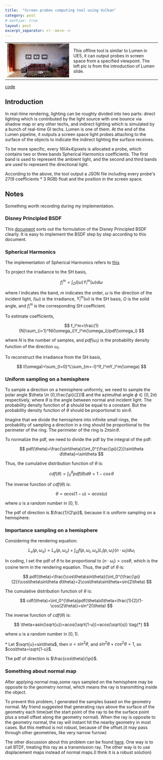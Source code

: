 ```yaml
---
title:  "Screen probes computing tool using Vulkan"
category: post
# mathjax: true
layout: post
excerpt_separator: <!--more-->
---
```


<table style="width:100%;">
    <tr>
        <td class="td-img">
                <img src="../assets/pic/screen_probes/lumen%20screen%20probe.jpg" title="Screen probes"/>
        </td>
        <td class="td-text">
            This offline tool is similar to Lumen in UE5, it can output probes in screen space from a specified viewpoint. The left pic is from the introduction of Lumen slide.
        </td>
    </tr>
</table>

<!--more-->

<div class="more"><a href="https://github.com/C-none/VK-screen-space-probe">code</a></div>

## Introduction

In real-time rendering, lighting can be roughly divided into two parts: direct lighting which is contributed by the light source with one bounce via shadow map or any other techs, and indirect lighting which is simulated by a bunch of real-time GI techs. Lumen is one of them. At the end of the Lumen pipeline, it outputs a screen space light probes attaching to the surface of the objects to indicate the indirect lighting the surface receives.

To be more specific, every 16(4x4)pixels is allocated a probe, which contains two or three bands Spherical Harmonics coefficients. The first band is used to represent the ambient light, and the second and third bands are used to represent the directional light.

According to the above, the tool output a JSON file including every probe's 27(9 coefficients * 3 RGB) float and the position in the screen space.

## Notes

Something worth recording during my implementation.

### Disney Principled BSDF

This [document](https://cseweb.ucsd.edu/~tzli/cse272/wi2024/homework1.pdf) sorts out the formulation of the Disney Principled BSDF clearly. It is easy to implement the BSDF step by step according to this document.

### Spherical Harmonics

The implementation of Spherical Harmonics refers to [this](https://github.com/EpicGames/UnrealEngine/blob/072300df18a94f18077ca20a14224b5d99fee872/Engine/Shaders/Private/SHCommon.ush#L226)

To project the irradiance to the SH basis,

$$
f_l^m=\int_{\Omega}I(\omega)Y_l^m(\omega)d\omega
$$

where $l$ indicates the band, $m$ indicates the order, $\omega$ is the direction of the incident light, $I(\omega)$ is the irradiance, $Y_l^m(\omega)$ is the SH basis, $\Omega$ is the solid angle, and $f_l^m$ is the corresponding SH coefficient.

To estimate coefficients,

$$
f_l^m=\frac{1}{N}\sum_{i=1}^NI(\omega_i)Y_l^m(\omega_i)/pdf(\omega_i)
$$

where $N$ is the number of samples, and $pdf(\omega_i)$ is the probability density function of the direction $\omega_i$.

To reconstruct the irradiance from the SH basis,

$$
I(\omega)=\sum_{l=0}^L\sum_{m=-l}^lf_l^mY_l^m(\omega)
$$

### Uniform sampling on a hemisphere

To sample a direction on a hemisphere uniformly, we need to sample the polar angle $\theta \in [0,\frac{\pi}{2})$ and the azimuthal angle $\phi \in [0,2\pi)$ respectively, where $\theta$ is the angle between normal and incident light. The probability density function of $\phi$ should be equal to a constant. But the probability density function of $\theta$ should be proportional to $\sin\theta$. 

Imagine that we divide the hemisphere into infinite small rings, the probability of sampling a direction in a ring should be proportional to the perimeter of the ring. The perimeter of the ring is $2\pi\sin\theta$.

To normalize the pdf, we need to divide the pdf by the integral of the pdf:

$$
pdf(\theta)=\frac{\sin\theta}{\int_0^{\frac{\pi}{2}}\sin\theta d\theta}=\sin\theta
$$

Thus, the cumulative distribution function of $\theta$ is:

$$
cdf(\theta)=\int_0^{\theta}pdf(\theta)d\theta=1-\cos\theta
$$

The inverse function of $cdf(\theta)$ is:

$$
\theta=acos(1-u)=acos(u)
$$

where $u$ is a random number in $[0,1)$.

The pdf of direction is $\frac{1}{2\pi}$, because it is uniform sampling on a hemisphere.

### Importance sampling on a hemisphere

Considering the rendering equation:

$$
L_o(p,\omega_o)=L_e(p,\omega_o)+\int_{\Omega}f(p,\omega_i,\omega_o)L_i(p,\omega_i)(n\cdot\omega_i)d\omega_i
$$

In coding, I set the pdf of $\theta$ to be proportional to $(n\cdot\omega_i)=cos\theta$, which is the cosine term in the rendering equation. Thus, the pdf of $\theta$ is:

$$
pdf(\theta)=\frac{\cos\theta\sin\theta}{\int_0^{\frac{\pi}{2}}\cos\theta\sin\theta d\theta}=2\cos\theta\sin\theta=sin(2\theta)
$$

The cumulative distribution function of $\theta$ is:

$$
cdf(\theta)=\int_0^{\theta}pdf(\theta)d\theta=\frac{1}{2}(1-\cos(2\theta))=sin^2(\theta)
$$

The inverse function of $cdf(\theta)$ is:

$$
\theta=asin(\sqrt{u})=acos(\sqrt{1-u})=acos(\sqrt{u}) \tag{*}
$$

where $u$ is a random number in $[0,1)$.

\* Let $\sqrt{u}=sin\theta$, then $u=sin^2\theta$, and $sin^2\theta+cos^2\theta=1$, so $cos\theta=\sqrt{1-u}$.

The pdf of direction is $\frac{cos\theta}{\pi}$.

### Something about normal map

After applying normal map,some rays sampled on the hemisphere may be opposite to the geometry normal, which means the ray is transmitting inside the object.

To prevent this problem, I generated the samples based on the geometry normal. My friend suggested that generating rays above the surface of the geometry each time(set the start point of the ray to be the surface point plus a small offset along the geometry normal). When the ray is opposite to the geometry normal, the ray will instant hit the nearby geometry in most cases. But this method is not robust, because of the offset.(it may pass through other geometries, like very narrow furrow)

The other discussion about this problem can be found [here](https://computergraphics.stackexchange.com/questions/4374/sampling-against-geometry-normals). One way is to call BTDF, treating this ray as a transmission ray. The other way is to use displacement maps instead of normal maps.(I think it is a robust solution)

